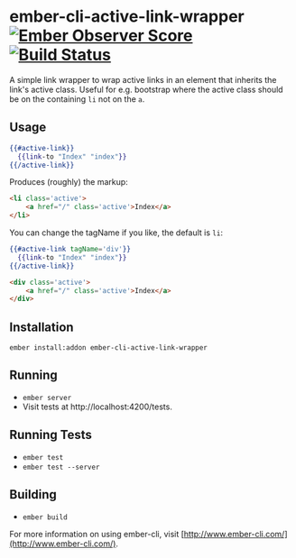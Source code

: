 # ember-cli-active-link-wrapper [![Ember Observer Score](http://emberobserver.com/badges/ember-cli-active-link-wrapper.svg)](http://emberobserver.com/addons/ember-cli-active-link-wrapper) [![Build Status](https://travis-ci.org/alexspeller/ember-cli-active-link-wrapper.svg?branch=master)](https://travis-ci.org/alexspeller/ember-cli-active-link-wrapper)

A simple link wrapper to wrap active links in an element that inherits the link's active class. Useful for e.g. bootstrap where the active class should be on the containing `li` not on the `a`.

## Usage

```hbs
{{#active-link}}
  {{link-to "Index" "index"}}
{{/active-link}}
```

Produces (roughly) the markup:

```html
<li class='active'>
    <a href="/" class='active'>Index</a>
</li>
```

You can change the tagName if you like, the default is `li`:

```hbs
{{#active-link tagName='div'}}
  {{link-to "Index" "index"}}
{{/active-link}}
```

```html
<div class='active'>
    <a href="/" class='active'>Index</a>
</div>
```

## Installation

`ember install:addon ember-cli-active-link-wrapper`

## Running

* `ember server`
* Visit tests at http://localhost:4200/tests.

## Running Tests

* `ember test`
* `ember test --server`

## Building

* `ember build`

For more information on using ember-cli, visit [http://www.ember-cli.com/](http://www.ember-cli.com/).
